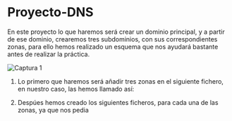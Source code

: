 #  Proyecto-DNS

En este proyecto lo que haremos será crear un dominio principal, y a partir de ese dominio, crearemos tres subdominios, con sus correspondientes zonas, para ello hemos realizado un esquema que nos ayudará bastante antes de realizar la práctica.

![Captura 1](https://user-images.githubusercontent.com/116157610/214312501-7d8f1f62-e481-42b3-9123-1d33f4b4324b.PNG)




1. Lo primero que haremos será añadir tres zonas en el siguiente fichero, en nuestro caso, las hemos llamado así:

2. Despúes hemos creado los siguientes ficheros, para cada una de las zonas, ya que nos pedia
